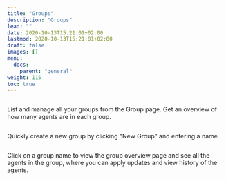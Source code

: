 ```yaml
---
title: "Groups"
description: "Groups"
lead: ""
date: 2020-10-13T15:21:01+02:00
lastmod: 2020-10-13T15:21:01+02:00
draft: false
images: []
menu:
  docs:
    parent: "general"
weight: 115
toc: true
---
```


<a href="/images/groups.png" target=_blank><img src="/images/groups.png" alt="" class="img-fluid rounded"/></a>

List and manage all your groups from the Group page. Get an overview of how many agents are in each group.

<a href="/images/groups_new_group.png" target=_blank><img src="/images/groups_new_group.png" alt="" class="img-fluid rounded"/></a>

Quickly create a new group by clicking "New Group" and entering a name.

<a href="/images/group_overview.png" target=_blank><img src="/images/group_overview.png" alt="" class="img-fluid rounded"/></a>

Click on a group name to view the group overview page and see all the agents in the group, where you can apply updates and view history of the agents.
